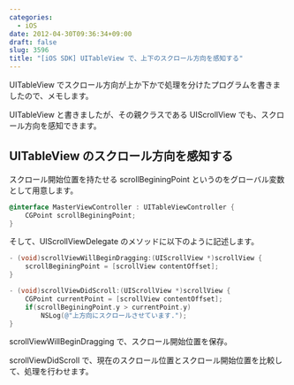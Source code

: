 ```yaml
---
categories:
  - iOS
date: 2012-04-30T09:36:34+09:00
draft: false
slug: 3596
title: "[iOS SDK] UITableView で、上下のスクロール方向を感知する"
---
```


UITableView でスクロール方向が上か下かで処理を分けたプログラムを書きましたので、メモします。

UITableView と書きましたが、その親クラスである UIScrollView でも、スクロール方向を感知できます。

## UITableView のスクロール方向を感知する

スクロール開始位置を持たせる scrollBeginingPoint というのをグローバル変数として用意します。

```objective-c
@interface MasterViewController : UITableViewController {
    CGPoint scrollBeginingPoint;
}
```

そして、UIScrollViewDelegate のメソッドに以下のように記述します。

```objective-c
- (void)scrollViewWillBeginDragging:(UIScrollView *)scrollView {
    scrollBeginingPoint = [scrollView contentOffset];
}

- (void)scrollViewDidScroll:(UIScrollView *)scrollView {
    CGPoint currentPoint = [scrollView contentOffset];
    if(scrollBeginingPoint.y > currentPoint.y)
        NSLog(@"上方向にスクロールさせています.");
}
```

scrollViewWillBeginDragging で、スクロール開始位置を保存。

scrollViewDidScroll で、現在のスクロール位置とスクロール開始位置を比較して、処理を行わせます。
